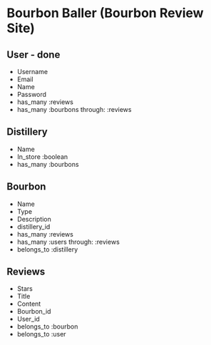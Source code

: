 # Bourbon Baller (Bourbon Review Site)

## User - done

- Username
- Email
- Name
- Password
 - has_many :reviews
 - has_many :bourbons through: :reviews

## Distillery

- Name
- In_store :boolean
- has_many :bourbons

## Bourbon

- Name
- Type
- Description
- distillery_id
- has_many :reviews
- has_many :users through: :reviews
- belongs_to :distillery

## Reviews

- Stars
- Title
- Content
- Bourbon_id
- User_id
- belongs_to :bourbon
- belongs_to :user